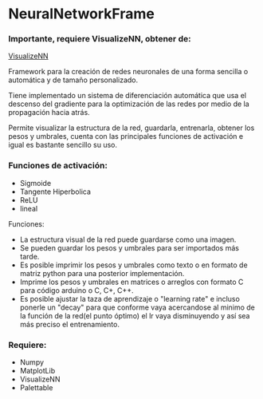 # NeuralNetworkFrame

### Importante, requiere VisualizeNN, obtener de:
[VisualizeNN](https://github.com/jzliu-100/visualize-neural-network)

Framework para la creación de redes neuronales de una forma sencilla o automática y de tamaño personalizado.

Tiene implementado un sistema de diferenciación automática que usa el descenso del gradiente para la optimización de las redes por medio de la propagación hacia atrás. 

Permite visualizar la estructura de la red, guardarla, entrenarla, obtener los pesos y umbrales, cuenta con las principales funciones de activación e igual es bastante sencillo su uso. 

### Funciones de activación:
* Sigmoide
* Tangente Hiperbolica
* ReLU
* lineal

Funciones:
* La estructura visual de la red puede guardarse como una imagen.
* Se pueden guardar los pesos y umbrales para ser importados más tarde.
* Es posible imprimir los pesos y umbrales como texto o en formato de matriz python para una posterior implementación.
* Imprime los pesos y umbrales en matrices o arreglos con formato C para código arduino o C, C+, C++.
* Es posible ajustar la taza de aprendizaje o "learning rate" e incluso ponerle un "decay" para que conforme vaya acercandose al minimo de la función de la red(el punto óptimo) el lr vaya disminuyendo y así sea más preciso el entrenamiento.

### Requiere:
* Numpy
* MatplotLib
* VisualizeNN
* Palettable
